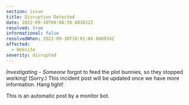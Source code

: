 ```yaml
---
section: issue
title: Disruption Detected
date: 2022-09-30T09:08:50.603812Z
resolved: true
informational: false
resolvedWhen: 2022-09-30T10:01:04.048934Z
affected:
  - Website
severity: disrupted
---
```

*Investigating* - _Someone_ forgot to feed the plot bunnies, so they stopped working! (Sorry.) This incident post will be updated once we have more information. Hang tight!

This is an automatic post by a monitor bot.
        